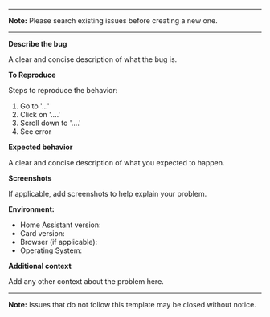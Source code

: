 



---

**Note:** Please search existing issues before creating a new one.

---

**Describe the bug**

A clear and concise description of what the bug is.

**To Reproduce**

Steps to reproduce the behavior:
1. Go to '...'
2. Click on '....'
3. Scroll down to '....'
4. See error

**Expected behavior**

A clear and concise description of what you expected to happen.

**Screenshots**

If applicable, add screenshots to help explain your problem.

**Environment:**

- Home Assistant version:
- Card version:
- Browser (if applicable):
- Operating System:

**Additional context**

Add any other context about the problem here.

---

**Note:** Issues that do not follow this template may be closed without notice.


